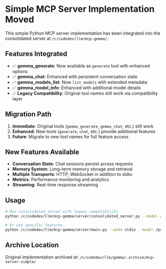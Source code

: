 # Simple MCP Server Implementation Moved

This simple Python MCP server implementation has been integrated into the consolidated server at `/c/codedev/llm/mcp-gemma/`.

## Features Integrated

- ✅ **gemma_generate**: Now available as `generate` tool with enhanced options
- ✅ **gemma_chat**: Enhanced with persistent conversation state
- ✅ **gemma_models_list**: Now `list_models` with extended metadata
- ✅ **gemma_model_info**: Enhanced with additional model details
- ✅ **Legacy Compatibility**: Original tool names still work via compatibility layer

## Migration Path

1. **Immediate**: Original tools (`gemma_generate`, `gemma_chat`, etc.) still work
2. **Enhanced**: New tools (`generate`, `chat`, etc.) provide additional features
3. **Future**: Migrate to new tool names for full feature access

## New Features Available

- **Conversation State**: Chat sessions persist across requests
- **Memory System**: Long-term memory storage and retrieval
- **Multiple Transports**: HTTP, WebSocket in addition to stdio
- **Metrics**: Performance monitoring and analytics
- **Streaming**: Real-time response streaming

## Usage

```bash
# Run consolidated server with legacy compatibility
python /c/codedev/llm/mcp-gemma/server/consolidated_server.py --model /path/to/model.sbs

# Or use specific features
python /c/codedev/llm/mcp-gemma/server/main.py --mode stdio --model /path/to/model.sbs
```

## Archive Location

Original implementation archived at: `/c/codedev/llm/gemma/.archive/mcp-server-simple/`